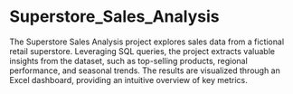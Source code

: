 # Superstore_Sales_Analysis
The Superstore Sales Analysis project explores sales data from a fictional retail superstore. Leveraging SQL queries, the project extracts valuable insights from the dataset, such as top-selling products, regional performance, and seasonal trends. The results are visualized through an Excel dashboard, providing an intuitive overview of key metrics.
